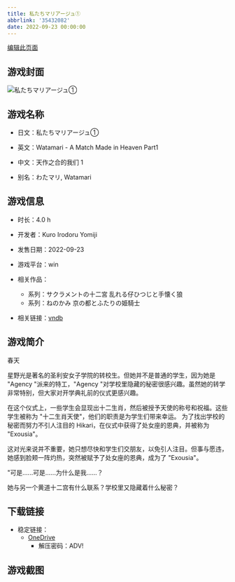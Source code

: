```yaml
---
title: 私たちマリアージュ①
abbrlink: '35432082'
date: 2022-09-23 00:00:00
---
```

[编辑此页面](https://github.com/ACG-3/ADV3-source/blob/main/source/_posts/games/%E7%A7%81%E3%81%9F%E3%81%A1%E3%83%9E%E3%83%AA%E3%82%A2%E3%83%BC%E3%82%B8%E3%83%A5%E2%91%A0.md)

## 游戏封面

![私たちマリアージュ①](https://pan.timero.xyz/onedrive/img_lib_001/%E7%A7%81%E3%81%9F%E3%81%A1%E3%83%9E%E3%83%AA%E3%82%A2%E3%83%BC%E3%82%B8%E3%83%A5%E2%91%A0_cover.avif)


## 游戏名称

- 日文：私たちマリアージュ①
- 英文：Watamari - A Match Made in Heaven Part1
- 中文：天作之合的我们 1

- 别名：わたマリ, Watamari


## 游戏信息

- 时长：4.0 h
- 开发者：Kuro Irodoru Yomiji
- 发售日期：2022-09-23
- 游戏平台：win
- 相关作品：
   - 系列：サクラメントの十二宮 乱れる仔ひつじと手懐く狼
   - 系列：ねのかみ 京の都とふたりの姫騎士

- 相关链接：[vndb](https://vndb.org/v35499)


## 游戏简介

春天

星野光是著名的圣利安女子学院的转校生。但她并不是普通的学生，因为她是 "Agency "派来的特工，"Agency "对学校里隐藏的秘密很感兴趣。虽然她的转学非常特别，但大家对开学典礼前的仪式更感兴趣。

在这个仪式上，一些学生会显现出十二生肖，然后被授予天使的称号和祝福。这些学生被称为 "十二生肖天使"，他们的职责是为学生们带来幸运。
为了找出学校的秘密而努力不引人注目的 Hikari，在仪式中获得了处女座的恩典，并被称为 "Exousia"。

这对光来说并不重要，她只想尽快和学生们交朋友，以免引人注目。但事与愿违，她感到脸颊一阵灼热，突然被赋予了处女座的恩典，成为了 "Exousia"。

"可是......可是......为什么是我......？

她与另一个黄道十二宫有什么联系？学校里又隐藏着什么秘密？




## 下载链接

- 稳定链接：
    - [OneDrive](https://pan.timero.xyz/onedrive/adv_lib_001/%E7%A7%81%E3%81%9F%E3%81%A1%E3%83%9E%E3%83%AA%E3%82%A2%E3%83%BC%E3%82%B8%E3%83%A5%E2%91%A0)
        - 解压密码：ADV!



## 游戏截图


